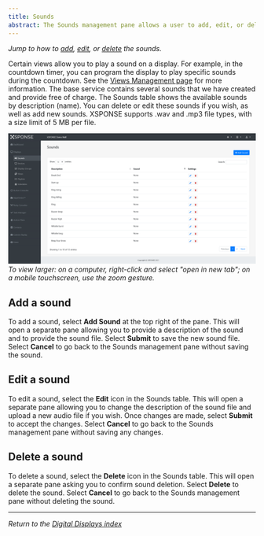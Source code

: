 ```yaml
---
title: Sounds
abstract: The Sounds management pane allows a user to add, edit, or delete the sounds available for the displays. Selecting the Displays link and then the Sounds link in the navigation pane will take you to the Sounds management pane.
---
```

*Jump to how to [add](sounds-management.md#add-a-sound), [edit](sounds-management.md#edit-a-sound), or [delete](sounds-management.md#delete-a-sound) the sounds.*
 
Certain views allow you to play a sound on a display. For example, in the countdown timer, you can program the display to play specific sounds during the countdown. See the [Views Management page](views-management.md) for more information. The base service contains several sounds that we have created and provide free of charge. The Sounds table shows the available sounds by description (name). You can delete or edit these sounds if you wish, as well as add new sounds. XSPONSE supports .wav and .mp3 file types, with a size limit of 5 MB per file. 

![sounds management pane](sounds_management.png)
_To view larger: on a computer, right-click and select "open in new tab"; on a mobile touchscreen, use the zoom gesture._

## Add a sound
To add a sound, select **Add Sound** at the top right of the pane. This will open a separate pane allowing you to provide a description of the sound and to provide the sound file. Select **Submit** to save the new sound file. Select **Cancel** to go back to the Sounds management pane without saving the sound.

## Edit a sound
To edit a sound, select the **Edit** icon in the Sounds table. This will open a separate pane allowing you to change the description of the sound file and upload a new audio file if you wish. Once changes are made, select **Submit** to accept the changes. Select **Cancel** to go back to the Sounds management pane without saving any changes.

## Delete a sound
To delete a sound, select the **Delete** icon in the Sounds table. This will open a separate pane asking you to confirm sound deletion. Select **Delete** to delete the sound. Select **Cancel** to go back to the Sounds management pane without deleting the sound.

___
*Return to the [Digital Displays index](index.md)*
